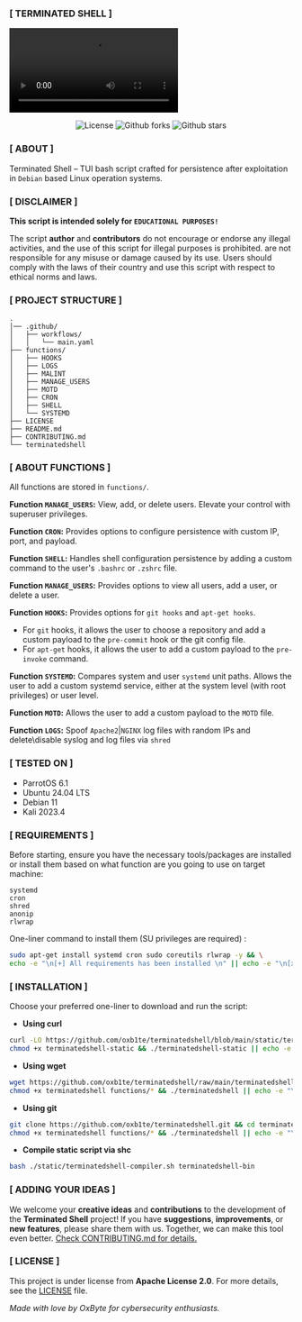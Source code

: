 
### [ TERMINATED SHELL ]

<video src="https://github.com/oxb1te/terminatedshell/assets/109206637/83813d8d-de32-4e36-920e-63b97038fbac"></video>

<p align="center">
  <img alt="License" src="https://img.shields.io/github/license/oxb1te/terminatedshell?color=000000"/>
  <img alt="Github forks" src="https://img.shields.io/github/forks/oxb1te/terminatedshell?color=000000" />
  <img alt="Github stars" src="https://img.shields.io/github/stars/oxb1te/terminatedshell?color=000000" />
</p>

### [ ABOUT ]

Terminated Shell – TUI bash script crafted for persistence after exploitation in `Debian` based Linux operation systems.

### [ DISCLAIMER ]

**This script is intended solely for `EDUCATIONAL PURPOSES!`** 

The script **author** and **contributors** do not encourage or endorse any illegal activities, and the use of this script for illegal purposes is prohibited. are not responsible for any misuse or damage caused by its use. Users should comply with the laws of their country and use this script with respect to ethical norms and laws.

### [ PROJECT STRUCTURE ]

```
.
│── .github/
│   ├── workflows/
│   │   └── main.yaml 
├── functions/
│   ├── HOOKS
│   ├── LOGS
│   ├── MALINT
│   ├── MANAGE_USERS
│   ├── MOTD
│   ├── CRON
│   ├── SHELL
│   └── SYSTEMD
├── LICENSE
├── README.md
├── CONTRIBUTING.md
└── terminatedshell
```

### [ ABOUT FUNCTIONS ]

All functions are stored in `functions/`.

**Function `MANAGE_USERS`:** View, add, or delete users. Elevate your control with superuser privileges.

**Function `CRON`:** Provides options to configure persistence with custom IP, port, and payload.

**Function `SHELL`:** Handles shell configuration persistence by adding a custom command to the user's `.bashrc` or `.zshrc` file.

**Function `MANAGE_USERS`:** Provides options to view all users, add a user, or delete a user.

**Function `HOOKS`:** Provides options for `git hooks` and `apt-get hooks`.
- For `git` hooks, it allows the user to choose a repository and add a custom payload to the `pre-commit` hook or the git config file.
- For `apt-get` hooks, it allows the user to add a custom payload to the `pre-invoke` command.

**Function `SYSTEMD`:** Compares system and user `systemd` unit paths. Allows the user to add a custom systemd service, either at the system level (with root privileges) or user level.

**Function `MOTD`:** Allows the user to add a custom payload to the `MOTD` file.

**Function `LOGS`:** Spoof `Apache2`|`NGINX` log files with random IPs and delete\disable syslog and log files via `shred`  

### [ TESTED ON ]

- ParrotOS 6.1 
- Ubuntu 24.04 LTS
- Debian 11
- Kali 2023.4

### [ REQUIREMENTS ]

Before starting, ensure you have the necessary tools/packages are installed or install them based on what function are you going to use on target machine:

```
systemd
cron
shred
anonip
rlwrap
```

One-liner command to install them (SU privileges are required) :

```bash
sudo apt-get install systemd cron sudo coreutils rlwrap -y && \
echo -e "\n[+] All requirements has been installed \n" || echo -e "\n[x] Something went wrong.\n";
```

### [ INSTALLATION ]

Choose your preferred one-liner to download and run the script:

- **Using curl**

``` bash
curl -LO https://github.com/oxb1te/terminatedshell/blob/main/static/terminatedshell-static && \
chmod +x terminatedshell-static && ./terminatedshell-static || echo -e "\n[x] Something went wrong\n";
```

- **Using wget**

```sh
wget https://github.com/oxb1te/terminatedshell/raw/main/terminatedshell -O terminatedshell && \
chmod +x terminatedshell functions/* && ./terminatedshell || echo -e "\n[x] Something went wrong\n";
```

- **Using git**

```sh
git clone https://github.com/oxb1te/terminatedshell.git && cd terminatedshell && \
chmod +x terminatedshell functions/* && ./terminatedshell || echo -e "\n[x] Something went wrong\n"; 
```

- **Compile static script via shc**

```sh
bash ./static/terminatedshell-compiler.sh terminatedshell-bin 
```

### [ ADDING YOUR IDEAS ]

We welcome your **creative ideas** and **contributions** to the development of the **Terminated Shell** project! If you have **suggestions**, **improvements**, or **new features**, please share them with us. Together, we can make this tool even better. [Check CONTRIBUTING.md for details.](CONTRIBUTING.md)

### [ LICENSE ]

This project is under license from **Apache License 2.0**. For more details, see the [LICENSE](LICENSE.md) file.

*Made with love by OxByte for cybersecurity enthusiasts.*
